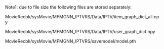Note1: due to file size the following files are stored separately:

MovieRecbk/sysMovie/MFMGNN_IPTVRS/Data/IPTV/item_graph_dict_all.npy

MovieRecbk/sysMovie/MFMGNN_IPTVRS/Data/IPTV/user_graph_dict.npy

MovieRecbk/sysMovie/MFMGNN_IPTVRS/savemodel/model.pth
